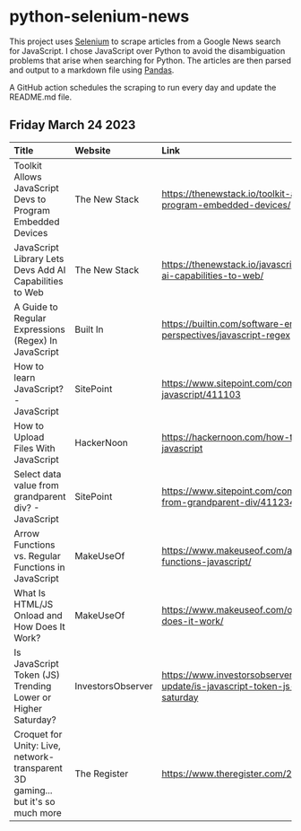 # python-selenium-news

This project uses [Selenium](https://www.seleniumhq.org/) to scrape articles from a Google News search for JavaScript.
I chose JavaScript over Python to avoid the disambiguation problems that arise when searching for Python.
The articles are then parsed and output to a markdown file using [Pandas](https://pandas.pydata.org/).

A GitHub action schedules the scraping to run every day and update the README.md file.

## Friday March 24 2023


| Title                                                                           | Website           | Link                                                                                                          |
|:--------------------------------------------------------------------------------|:------------------|:--------------------------------------------------------------------------------------------------------------|
| Toolkit Allows JavaScript Devs to Program Embedded Devices                      | The New Stack     | https://thenewstack.io/toolkit-allows-javascript-devs-to-program-embedded-devices/                            |
| JavaScript Library Lets Devs Add AI Capabilities to Web                         | The New Stack     | https://thenewstack.io/javascript-library-lets-devs-add-ai-capabilities-to-web/                               |
| A Guide to Regular Expressions (Regex) In JavaScript                            | Built In          | https://builtin.com/software-engineering-perspectives/javascript-regex                                        |
| How to learn JavaScript? - JavaScript                                           | SitePoint         | https://www.sitepoint.com/community/t/how-to-learn-javascript/411103                                          |
| How to Upload Files With JavaScript                                             | HackerNoon        | https://hackernoon.com/how-to-upload-files-with-javascript                                                    |
| Select data value from grandparent div? - JavaScript                            | SitePoint         | https://www.sitepoint.com/community/t/select-data-value-from-grandparent-div/411234/                          |
| Arrow Functions vs. Regular Functions in JavaScript                             | MakeUseOf         | https://www.makeuseof.com/arrow-functions-vs-regular-functions-javascript/                                    |
| What Is HTML/JS Onload and How Does It Work?                                    | MakeUseOf         | https://www.makeuseof.com/onload-in-html-js-and-how-does-it-work/                                             |
| Is JavaScript Token (JS) Trending Lower or Higher Saturday?                     | InvestorsObserver | https://www.investorsobserver.com/news/crypto-update/is-javascript-token-js-trending-lower-or-higher-saturday |
| Croquet for Unity: Live, network-transparent 3D gaming... but it's so much more | The Register      | https://www.theregister.com/2023/03/23/croquet_for_unity/                                                     |